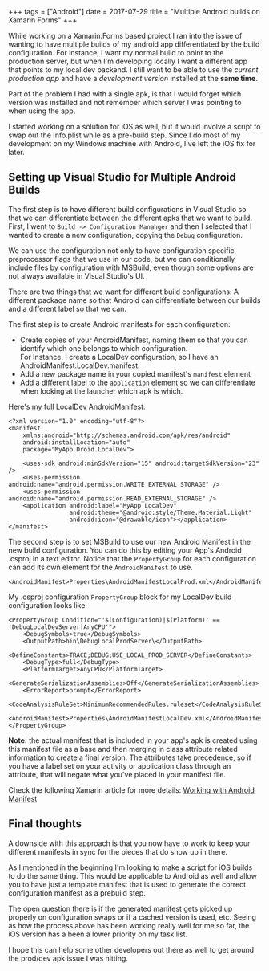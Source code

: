 +++
tags = ["Android"]
date = 2017-07-29
title = "Multiple Android builds on Xamarin Forms"
+++

While working on a Xamarin.Forms based project I ran into the issue of wanting to have multiple builds of my android app differentiated by the build configuration.  For instance, I want my normal build to point to the production server, but when I'm developing locally I want a different app that points to my local dev backend.  I still want to be able to use the _current production app_ and have a _development version_ installed at the **same time**.

Part of the problem I had with a single apk, is that I would forget which version was installed and not remember which server I was pointing to when using the app.

I started working on a solution for iOS as well, but it would involve a script to swap out the Info.plist while as a pre-build step.  Since I do most of my development on my Windows machine with Android, I've left the iOS fix for later.

## Setting up Visual Studio for Multiple Android Builds

The first step is to have different build configurations in Visual Studio so that we can differentiate between the different apks that we want to build.  First, I went to `Build -> Configuration Manahger` and then I selected that I wanted to create a new configuration, copying the `Debug` configuration.

We can use the configuration not only to have configuration specific preprocessor flags that we use in our code, but we can conditionally include files by configuration with MSBuild, even though some options are not always available in Visual Studio's UI.

There are two things that we want for different build configurations: A different package name so that Android can differentiate between our builds and a different label so that we can.

The first step is to create Android manifests for each configuration:

- Create copies of your AndroidManifest, naming them so that you can identify which one belongs to which configuration.  
For Instance, I create a LocalDev configuration, so I have an AndroidManifest.LocalDev.manifest.
- Add a new package name in your copied manifest's `manifest` element
- Add a different label to the `application` element so we can differentiate when looking at the launcher which apk is which.

Here's my full LocalDev AndroidManifest:

    <?xml version="1.0" encoding="utf-8"?>
    <manifest 
        xmlns:android="http://schemas.android.com/apk/res/android" 
        android:installLocation="auto" 
        package="MyApp.Droid.LocalDev">

        <uses-sdk android:minSdkVersion="15" android:targetSdkVersion="23" />
        <uses-permission android:name="android.permission.WRITE_EXTERNAL_STORAGE" />
        <uses-permission android:name="android.permission.READ_EXTERNAL_STORAGE" />
        <application android:label="MyApp LocalDev"
                     android:theme="@android:style/Theme.Material.Light" 
                     android:icon="@drawable/icon"></application>
    </manifest>

The second step is to set MSBuild to use our new Android Manifest in the new build configuration.  You can do this by editing your App's Android .csproj in a text editor.  Notice that the `PropertyGroup` for each configuration can add its own element for the `AndroidManifest` to use.

    <AndroidManifest>Properties\AndroidManifestLocalProd.xml</AndroidManifest>


My .csproj configuration `PropertyGroup` block for my LocalDev build configuration looks like:

    <PropertyGroup Condition="'$(Configuration)|$(Platform)' == 'DebugLocalDevServer|AnyCPU'">
        <DebugSymbols>true</DebugSymbols>
        <OutputPath>bin\DebugLocalProdServer\</OutputPath>
        <DefineConstants>TRACE;DEBUG;USE_LOCAL_PROD_SERVER</DefineConstants>
        <DebugType>full</DebugType>
        <PlatformTarget>AnyCPU</PlatformTarget>
        <GenerateSerializationAssemblies>Off</GenerateSerializationAssemblies>
        <ErrorReport>prompt</ErrorReport>
        <CodeAnalysisRuleSet>MinimumRecommendedRules.ruleset</CodeAnalysisRuleSet>
        <AndroidManifest>Properties\AndroidManifestLocalDev.xml</AndroidManifest>
    </PropertyGroup>

**Note:** the actual manifest that is included in your app's apk is created using this manifest file as a base and then merging in class attribute related information to create a final version.  The attributes take precedence, so if you have a label set on your activity or application class through an attribute, that will negate what you've placed in your manifest file.

Check the following Xamarin article for more details: [Working with Android Manifest](https://developer.xamarin.com/guides/android/advanced_topics/working_with_androidmanifest.xml/)


## Final thoughts
A downside with this approach is that you now have to work to keep your different manifests in sync for the pieces that do show up in there.  

As I mentioned in the beginning I'm looking to make a script for iOS builds to do the same thing.  This would be applicable to Android as well and allow you to have just a template manifest that is used to generate the correct configuration manifest as a prebuild step.  

The open question there is if the generated manifest gets picked up properly on configuration swaps or if a cached version is used, etc.  Seeing as how the process above has been working really well for me so far, the iOS version has a been a lower priority on my task list.

I hope this can help some other developers out there as well to get around the prod/dev apk issue I was hitting.

<div id="commento"></div>
<script src="https://cdn.commento.io/js/commento.js"></script>
